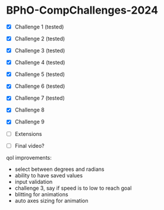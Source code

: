 # BPhO-CompChallenges-2024

- [x] Challenge 1 (tested)
- [x] Challenge 2 (tested)
- [x] Challenge 3 (tested)
- [x] Challenge 4 (tested)
- [x] Challenge 5 (tested)
- [x] Challenge 6 (tested)
- [x] Challenge 7 (tested)
- [x] Challenge 8
- [x] Challenge 9
- [ ] Extensions
- [ ] Final video?


qol improvements:
- select between degrees and radians
- ability to have saved values
- input validation
- challenge 3, say if speed is to low to reach goal
- blitting for animations
- auto axes sizing for animation
